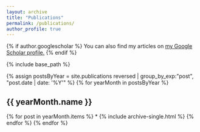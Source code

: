 ```yaml
---
layout: archive
title: "Publications"
permalink: /publications/
author_profile: true
---
```


{% if author.googlescholar %}
  You can also find my articles on <u><a href="{{author.googlescholar}}">my Google Scholar profile</a>.</u>
{% endif %}

{% include base_path %}

{% assign postsByYear = site.publications reversed | group_by_exp:"post", "post.date | date: '%Y'"  %}
{% for yearMonth in postsByYear %}
  <h2>{{ yearMonth.name }}</h2>
      {% for post in yearMonth.items %}
       *  {% include archive-single.html %}
      {% endfor %}
{% endfor %}

